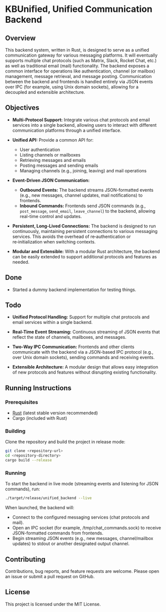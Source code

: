 # KBUnified, Unified Communication Backend

## Overview

This backend system, written in Rust, is designed to serve as a unified communication gateway for various messaging platforms. It will eventually supports multiple chat protocols (such as Matrix, Slack, Rocket Chat, etc.) as well as traditional email (mail) functionality. The backend exposes a common interface for operations like authentication, channel (or mailbox) management, message retrieval, and message posting. Communication between the backend and frontends is handled entirely via JSON events over IPC (for example, using Unix domain sockets), allowing for a decoupled and extensible architecture.

## Objectives

- **Multi-Protocol Support:**
  Integrate various chat protocols and email services into a single backend, allowing users to interact with different communication platforms through a unified interface.

- **Unified API:**
  Provide a common API for:
  - User authentication
  - Listing channels or mailboxes
  - Retrieving messages and emails
  - Posting messages and sending emails
  - Managing channels (e.g., joining, leaving) and mail operations

- **Event-Driven JSON Communication:**
  - **Outbound Events:** The backend streams JSON-formatted events (e.g., new messages, channel updates, mail notifications) to frontends.
  - **Inbound Commands:** Frontends send JSON commands (e.g., `post_message`, `send_email`, `leave_channel`) to the backend, allowing real-time control and updates.

- **Persistent, Long-Lived Connections:**
  The backend is designed to run continuously, maintaining persistent connections to various messaging services. This avoids the overhead of re‑authentication or re‑initialization when switching contexts.

- **Modular and Extensible:**
  With a modular Rust architecture, the backend can be easily extended to support additional protocols and features as needed.

## Done

- Started a dummy backend implementation for testing things.

## Todo

- **Unified Protocol Handling:**
  Support for multiple chat protocols and email services within a single backend.

- **Real-Time Event Streaming:**
  Continuous streaming of JSON events that reflect the state of channels, mailboxes, and messages.

- **Two-Way IPC Communication:**
  Frontends and other clients communicate with the backend via a JSON-based IPC protocol (e.g., over Unix domain sockets), sending commands and receiving events.

- **Extensible Architecture:**
  A modular design that allows easy integration of new protocols and features without disrupting existing functionality.

## Running Instructions

### Prerequisites

- [Rust](https://www.rust-lang.org/tools/install) (latest stable version recommended)
- Cargo (included with Rust)

### Building

Clone the repository and build the project in release mode:

```bash
git clone <repository-url>
cd <repository-directory>
cargo build --release
```

### Running

To start the backend in live mode (streaming events and listening for JSON commands), run:

```bash
./target/release/unified_backend --live
```

When launched, the backend will:

- Connect to the configured messaging services (chat protocols and mail).
- Open an IPC socket (for example, /tmp/chat_commands.sock) to receive JSON-formatted commands from frontends.
- Begin streaming JSON events (e.g., new messages, channel/mailbox updates) to stdout or another designated output channel.


## Contributing

Contributions, bug reports, and feature requests are welcome. Please open an issue or submit a pull request on GitHub.

## License

This project is licensed under the MIT License.


